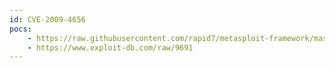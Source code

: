 ```yaml
---
id: CVE-2009-4656
pocs:
    - https://raw.githubusercontent.com/rapid7/metasploit-framework/master/modules/exploits/windows/fileformat/djstudio_pls_bof.rb
    - https://www.exploit-db.com/raw/9691
---
```

